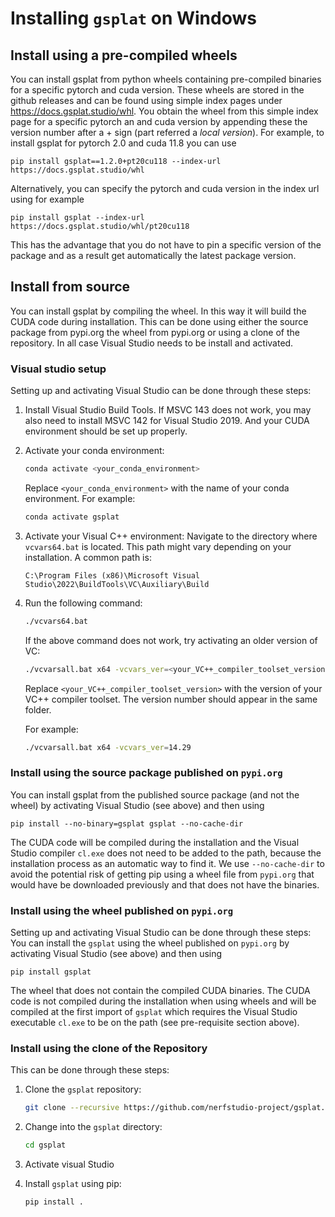 # Installing `gsplat` on Windows

## Install using a pre-compiled wheels 

You can install gsplat from python wheels containing pre-compiled binaries for a specific pytorch and cuda version. These wheels are stored in the github releases and can be found using simple index pages under https://docs.gsplat.studio/whl. 
You obtain the wheel from this simple index page for a specific pytorch an and cuda version by appending these the version number after a + sign (part referred a *local version*). For example, to install gsplat for pytorch 2.0 and cuda 11.8 you can use
```
pip install gsplat==1.2.0+pt20cu118 --index-url https://docs.gsplat.studio/whl
```
Alternatively, you can specify the pytorch and cuda version in the index url using for example
```
pip install gsplat --index-url https://docs.gsplat.studio/whl/pt20cu118
```
This has the advantage that you do not have to pin a specific version of the package and as a result get automatically the latest package version.


## Install from source

You can install gsplat by compiling the wheel. In this way it will build the CUDA code during installation. This can be done using either the source package from pypi.org the wheel from pypi.org or using a clone of the repository. In all case Visual Studio needs to be install and activated.

### Visual studio setup

Setting up and activating Visual Studio can be done through these steps:

1. Install Visual Studio Build Tools. If MSVC 143 does not work, you may also need to install MSVC 142 for Visual Studio 2019. And your CUDA environment should be set up properly.


2. Activate your conda environment:
    ```bash
    conda activate <your_conda_environment>
    ```
    Replace `<your_conda_environment>` with the name of your conda environment. For example:
    ```bash
    conda activate gsplat
    ```

3. Activate your Visual C++ environment:
    Navigate to the directory where `vcvars64.bat` is located. This path might vary depending on your installation. A common path is:
    ```
    C:\Program Files (x86)\Microsoft Visual Studio\2022\BuildTools\VC\Auxiliary\Build
    ```

4. Run the following command:
    ```bash
    ./vcvars64.bat
    ```

    If the above command does not work, try activating an older version of VC:
    ```bash
    ./vcvarsall.bat x64 -vcvars_ver=<your_VC++_compiler_toolset_version>
    ```
    Replace `<your_VC++_compiler_toolset_version>` with the version of your VC++ compiler toolset. The version number should appear in the same folder.
    
    For example:
    ```bash
    ./vcvarsall.bat x64 -vcvars_ver=14.29
    ```

### Install using the source package published on `pypi.org`

You can install gsplat from the published source package (and not the wheel) by activating Visual Studio (see above) and then using
```
pip install --no-binary=gsplat gsplat --no-cache-dir
```
The CUDA code will be compiled during the installation and the Visual Studio compiler `cl.exe` does not need to be added to the path, because the installation process as an automatic way to find it.
We use `--no-cache-dir` to avoid the potential risk of getting pip using a wheel file from `pypi.org` that would have be downloaded previously and that does not have the binaries.

### Install using the wheel published on `pypi.org`

Setting up and activating Visual Studio can be done through these steps:
You can install the `gsplat` using the wheel published on `pypi.org` by activating Visual Studio (see above) and then using 
```
pip install gsplat
```
The wheel that does not contain the compiled CUDA binaries. The CUDA code is not compiled during the installation when using wheels and will be compiled at the first import of `gsplat` which requires the Visual Studio executable `cl.exe` to be on the path (see pre-requisite section above). 

### Install using the clone of the Repository
This can be done through these steps:
1. Clone the `gsplat` repository:
    ```bash
    git clone --recursive https://github.com/nerfstudio-project/gsplat.git
    ```

2. Change into the `gsplat` directory:
    ```bash
    cd gsplat
    ```
3. Activate visual Studio
4. Install `gsplat` using pip:
    ```bash
    pip install .
    ```

